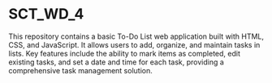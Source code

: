 # SCT_WD_4
This repository contains a basic To-Do List web application built with HTML, CSS, and JavaScript. It allows users to add, organize, and maintain tasks in lists. Key features include the ability to mark items as completed, edit existing tasks, and set a date and time for each task, providing a comprehensive task management solution.
